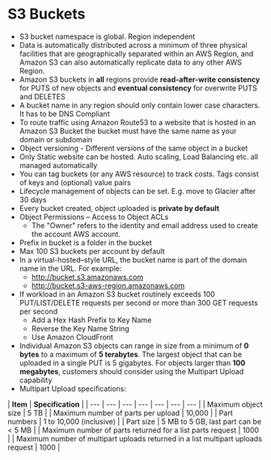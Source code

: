 # S3 Buckets

* S3 bucket namespace is global. Region independent
* Data is automatically distributed across a minimum of three physical facilities that are geographically separated within an AWS Region, and Amazon S3 can also automatically replicate data to any other AWS Region.
* Amazon S3 buckets in **all** regions provide **read-after-write consistency** for PUTS of new objects and **eventual consistency** for overwrite PUTS and DELETES
* A bucket name in any region should only contain lower case characters. It has to be DNS Compliant
* To route traffic using Amazon Route53 to a website that is hosted in an Amazon S3 Bucket the bucket must have the same name as your domain or subdomain
* Object versioning - Different versions of the same object in a bucket
* Only Static website can be hosted. Auto scaling, Load Balancing etc. all managed automatically
* You can tag buckets \(or any AWS resource\) to track costs. Tags consist of keys and \(optional\) value pairs
* Lifecycle management of objects can be set. E.g. move to Glacier after 30 days
* Every bucket created, object uploaded is **private by default**
* Object Permissions – Access to Object ACLs
  * The "Owner" refers to the identity and email address used to create the account AWS account.​
* Prefix in bucket is a folder in the bucket
* Max 100 S3 buckets per account by default
* In a virtual-hosted–style URL, the bucket name is part of the domain name in the URL. For example:  
  * http://bucket.s3.amazonaws.com
  * http://bucket.s3-aws-region.amazonaws.com
* If workload in an Amazon S3 bucket routinely exceeds 100 PUT/LIST/DELETE requests per second or more than 300 GET requests per second
  * Add a Hex Hash Prefix to Key Name
  * Reverse the Key Name String
  * Use Amazon CloudFront
* Individual Amazon S3 objects can range in size from a minimum of **0 bytes** to a maximum of **5 terabytes**. The largest object that can be uploaded in a single PUT is 5 gigabytes. For objects larger than **100 megabytes**, customers should consider using the Multipart Upload capability
* Multipart Upload specifications:

| **Item** | **Specification** |
| --- | --- | --- | --- | --- | --- | --- |
| Maximum object size | 5 TB |
| Maximum number of parts per upload | 10,000 |
| Part numbers | 1 to 10,000 \(inclusive\) |
| Part size | 5 MB to 5 GB, last part can be &lt; 5 MB |
| Maximum number of parts returned for a list parts request | 1000 |
| Maximum number of multipart uploads returned in a list multipart uploads request | 1000 |

